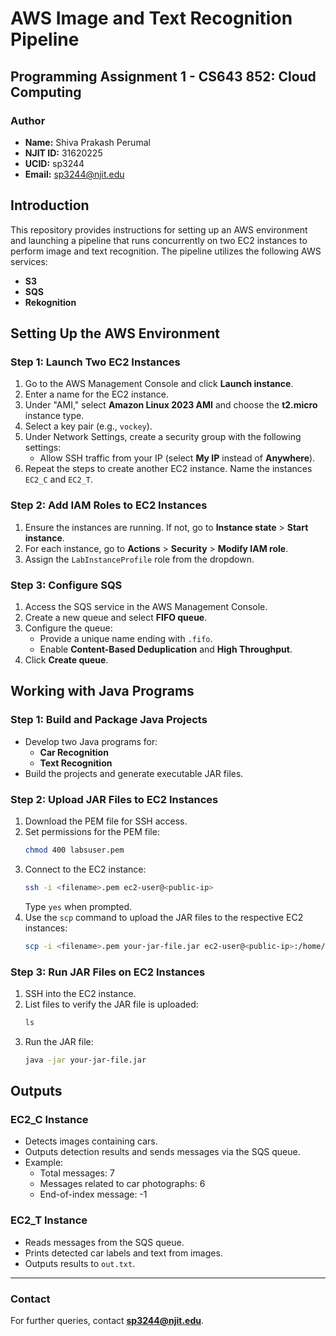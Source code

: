 # AWS Image and Text Recognition Pipeline

## Programming Assignment 1 - CS643 852: Cloud Computing

### Author
- **Name:** Shiva Prakash Perumal
- **NJIT ID:** 31620225
- **UCID:** sp3244
- **Email:** sp3244@njit.edu

## Introduction
This repository provides instructions for setting up an AWS environment and launching a pipeline that runs concurrently on two EC2 instances to perform image and text recognition. The pipeline utilizes the following AWS services:
- **S3**
- **SQS**
- **Rekognition**

## Setting Up the AWS Environment

### Step 1: Launch Two EC2 Instances
1. Go to the AWS Management Console and click **Launch instance**.
2. Enter a name for the EC2 instance.
3. Under "AMI," select **Amazon Linux 2023 AMI** and choose the **t2.micro** instance type.
4. Select a key pair (e.g., `vockey`).
5. Under Network Settings, create a security group with the following settings:
   - Allow SSH traffic from your IP (select **My IP** instead of **Anywhere**).
6. Repeat the steps to create another EC2 instance. Name the instances `EC2_C` and `EC2_T`.

### Step 2: Add IAM Roles to EC2 Instances
1. Ensure the instances are running. If not, go to **Instance state** > **Start instance**.
2. For each instance, go to **Actions** > **Security** > **Modify IAM role**.
3. Assign the `LabInstanceProfile` role from the dropdown.

### Step 3: Configure SQS
1. Access the SQS service in the AWS Management Console.
2. Create a new queue and select **FIFO queue**.
3. Configure the queue:
   - Provide a unique name ending with `.fifo`.
   - Enable **Content-Based Deduplication** and **High Throughput**.
4. Click **Create queue**.

## Working with Java Programs

### Step 1: Build and Package Java Projects
- Develop two Java programs for:
  - **Car Recognition**
  - **Text Recognition**
- Build the projects and generate executable JAR files.

### Step 2: Upload JAR Files to EC2 Instances
1. Download the PEM file for SSH access.
2. Set permissions for the PEM file:
   ```bash
   chmod 400 labsuser.pem
   ```
3. Connect to the EC2 instance:
   ```bash
   ssh -i <filename>.pem ec2-user@<public-ip>
   ```
   Type `yes` when prompted.
4. Use the `scp` command to upload the JAR files to the respective EC2 instances:
   ```bash
   scp -i <filename>.pem your-jar-file.jar ec2-user@<public-ip>:/home/ec2-user/
   ```

### Step 3: Run JAR Files on EC2 Instances
1. SSH into the EC2 instance.
2. List files to verify the JAR file is uploaded:
   ```bash
   ls
   ```
3. Run the JAR file:
   ```bash
   java -jar your-jar-file.jar
   ```

## Outputs

### EC2_C Instance
- Detects images containing cars.
- Outputs detection results and sends messages via the SQS queue.
- Example:
  - Total messages: 7
  - Messages related to car photographs: 6
  - End-of-index message: -1

### EC2_T Instance
- Reads messages from the SQS queue.
- Prints detected car labels and text from images.
- Outputs results to `out.txt`.

---

### Contact
For further queries, contact **sp3244@njit.edu**.

